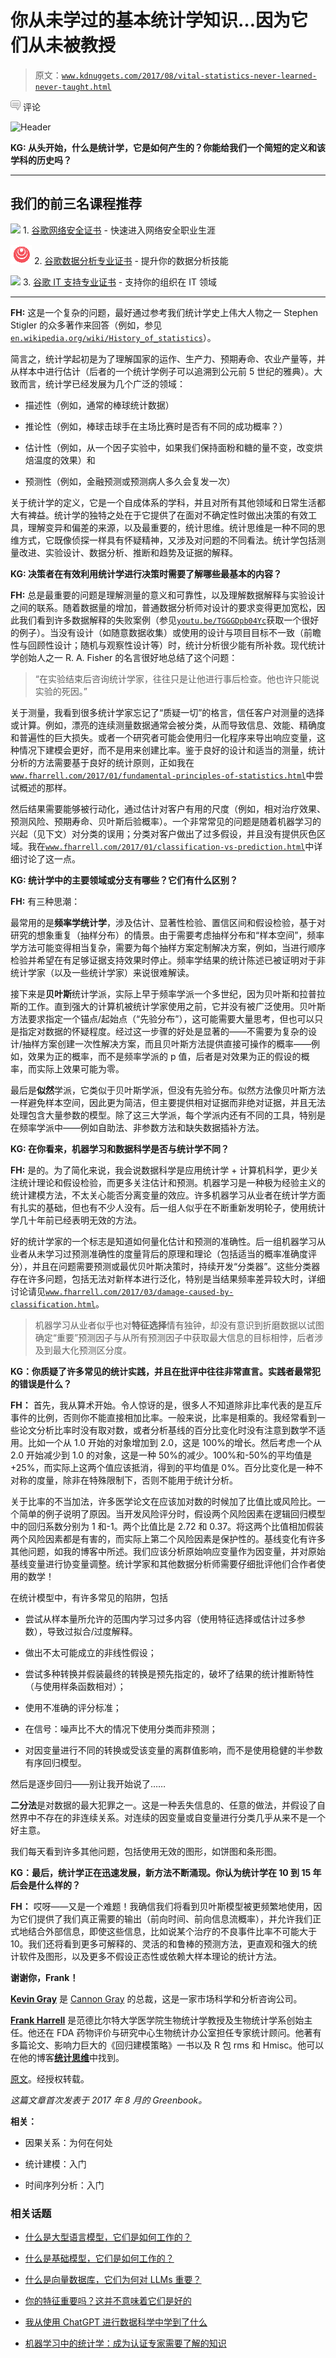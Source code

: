 # 你从未学过的基本统计学知识…因为它们从未被教授

> 原文：[`www.kdnuggets.com/2017/08/vital-statistics-never-learned-never-taught.html`](https://www.kdnuggets.com/2017/08/vital-statistics-never-learned-never-taught.html)

![c](img/3d9c022da2d331bb56691a9617b91b90.png) 评论

![Header](img/85c910744831014464778dcbc6d8c9f3.png)

**KG: 从头开始，什么是统计学，它是如何产生的？你能给我们一个简短的定义和该学科的历史吗？**

* * *

## 我们的前三名课程推荐

![](img/0244c01ba9267c002ef39d4907e0b8fb.png) 1\. [谷歌网络安全证书](https://www.kdnuggets.com/google-cybersecurity) - 快速进入网络安全职业生涯

![](img/e225c49c3c91745821c8c0368bf04711.png) 2\. [谷歌数据分析专业证书](https://www.kdnuggets.com/google-data-analytics) - 提升你的数据分析技能

![](img/0244c01ba9267c002ef39d4907e0b8fb.png) 3\. [谷歌 IT 支持专业证书](https://www.kdnuggets.com/google-itsupport) - 支持你的组织在 IT 领域

* * *

**FH:** 这是一个复杂的问题，最好通过参考我们统计学史上伟大人物之一 Stephen Stigler 的众多著作来回答（例如，参见[`en.wikipedia.org/wiki/History_of_statistics`](https://en.wikipedia.org/wiki/History_of_statistics)）。

简言之，统计学起初是为了理解国家的运作、生产力、预期寿命、农业产量等，并从样本中进行估计（后者的一个统计学例子可以追溯到公元前 5 世纪的雅典）。大致而言，统计学已经发展为几个广泛的领域：

+   描述性（例如，通常的棒球统计数据）

+   推论性（例如，棒球击球手在主场比赛时是否有不同的成功概率？）

+   估计性（例如，从一个因子实验中，如果我们保持面粉和糖的量不变，改变烘焙温度的效果）和

+   预测性（例如，金融预测或预测病人多久会复发一次）

关于统计学的定义，它是一个自成体系的学科，并且对所有其他领域和日常生活都大有裨益。统计学的独特之处在于它提供了在面对不确定性时做出决策的有效工具，理解变异和偏差的来源，以及最重要的，统计思维。统计思维是一种不同的思维方式，它既像侦探一样具有怀疑精神，又涉及对问题的不同看法。统计学包括测量改进、实验设计、数据分析、推断和趋势及证据的解释。

**KG: 决策者在有效利用统计学进行决策时需要了解哪些最基本的内容？**

**FH:** 总是最重要的问题是理解测量的意义和可靠性，以及理解数据解释与实验设计之间的联系。随着数据量的增加，普通数据分析师对设计的要求变得更加宽松，因此我们看到许多数据解释的失败案例（参见[`youtu.be/TGGGDpb04Yc`](https://youtu.be/TGGGDpb04Yc)获取一个很好的例子）。当没有设计（如随意数据收集）或使用的设计与项目目标不一致（前瞻性与回顾性设计；随机与观察性设计等）时，统计分析很少能有所补救。现代统计学创始人之一 R. A. Fisher 的名言很好地总结了这个问题：

> “在实验结束后咨询统计学家，往往只是让他进行事后检查。他也许只能说实验的死因。”

关于测量，我看到很多统计学家忘记了“质疑一切”的格言，信任客户对测量的选择或计算。例如，漂亮的连续测量数据通常会被分类，从而导致信息、效能、精确度和普遍性的巨大损失。或者一个研究者可能会使用归一化程序来导出响应变量，这种情况下建模会更好，而不是用来创建比率。鉴于良好的设计和适当的测量，统计分析的方法需要基于良好的统计原则，正如我在[`www.fharrell.com/2017/01/fundamental-principles-of-statistics.html`](http://www.fharrell.com/2017/01/fundamental-principles-of-statistics.html)中尝试概述的那样。

然后结果需要能够被行动化，通过估计对客户有用的尺度（例如，相对治疗效果、预测风险、预期寿命、贝叶斯后验概率）。一个非常常见的问题是随着机器学习的兴起（见下文）对分类的误用；分类对客户做出了过多假设，并且没有提供灰色区域。我在[`www.fharrell.com/2017/01/classification-vs-prediction.html`](http://www.fharrell.com/2017/01/classification-vs-prediction.html)中详细讨论了这一点。

**KG: 统计学中的主要领域或分支有哪些？它们有什么区别？**

**FH:** 有三种思潮：

最常用的是**频率学统计学**，涉及估计、显著性检验、置信区间和假设检验，基于对研究的想象重复（抽样分布）的情景。由于需要考虑抽样分布和“样本空间”，频率学方法可能变得相当复杂，需要为每个抽样方案定制解决方案，例如，当进行顺序检验并希望在有足够证据支持效果时停止。频率学结果的统计陈述已被证明对于非统计学家（以及一些统计学家）来说很难解读。

接下来是**贝叶斯**统计学派，实际上早于频率学派一个多世纪，因为贝叶斯和拉普拉斯的工作。直到强大的计算机被统计学家使用之前，它并没有被广泛使用。贝叶斯方法要求指定一个锚点/起始点（“先验分布”），这可能需要大量思考，但也可以只是指定对数据的怀疑程度。经过这一步骤的好处是显著的——不需要为复杂的设计/抽样方案创建一次性解决方案，而且贝叶斯方法提供直接可操作的概率——例如，效果为正的概率，而不是频率学派的 p 值，后者是对效果为正的假设的概率，而实际上效果可能为零。

最后是**似然**学派，它类似于贝叶斯学派，但没有先验分布。似然方法像贝叶斯方法一样避免样本空间，因此更为简洁，但主要提供相对证据而非绝对证据，并且无法处理包含大量参数的模型。除了这三大学派，每个学派内还有不同的工具，特别是在频率学派中——例如自助法、非参数方法和缺失数据插补方法。

**KG: 在你看来，机器学习和数据科学是否与统计学不同？**

**FH:** 是的。为了简化来说，我会说数据科学是应用统计学 + 计算机科学，更少关注统计理论和假设检验，而更多关注估计和预测。机器学习是一种极为经验主义的统计建模方法，不太关心能否分离变量的效应。许多机器学习从业者在统计学方面有扎实的基础，但也有不少人没有。后一组人似乎在不断重新发明轮子，使用统计学几十年前已经表明无效的方法。

好的统计学家的一个标志是知道如何量化估计和预测的准确性。后一组机器学习从业者从未学习过预测准确性的度量背后的原理和理论（包括适当的概率准确度评分），并且在问题需要预测或最优贝叶斯决策时，持续开发“分类器”。这些分类器存在许多问题，包括无法对新样本进行泛化，特别是当结果频率差异较大时，详细讨论请见[`www.fharrell.com/2017/03/damage-caused-by-classification.html`](http://www.fharrell.com/2017/03/damage-caused-by-classification.html)。

> 机器学习从业者似乎也对**特征选择**情有独钟，却没有意识到折磨数据以试图确定“重要”预测因子与从所有预测因子中获取最大信息的目标相悖，后者涉及到最大化预测区分度。

**KG：你质疑了许多常见的统计实践，并且在批评中往往非常直言。实践者最常犯的错误是什么？**

**FH：** 首先，我从算术开始。令人惊讶的是，很多人不知道除非比率代表的是互斥事件的比例，否则你不能直接相加比率。一般来说，比率是相乘的。我经常看到一些论文分析比率时没有取对数，或者分析基线的百分比变化时没有注意到数学不适用。比如一个从 1.0 开始的对象增加到 2.0，这是 100%的增长。然后考虑一个从 2.0 开始减少到 1.0 的对象，这是一种 50%的减少。100%和-50%的平均值是+25%，而实际上这两个值应该抵消，得到的平均值是 0%。百分比变化是一种不对称的度量，除非在特殊限制下，否则不能用于统计分析。

关于比率的不当加法，许多医学论文在应该加对数的时候加了比值比或风险比。一个简单的例子说明了原因。当开发风险评分时，假设两个风险因素在逻辑回归模型中的回归系数分别为 1 和-1。两个比值比是 2.72 和 0.37。将这两个比值相加假装两个风险因素都是有害的，而实际上第二个风险因素是保护性的。基线变化有许多其他问题，如我的博客中所述。我们应该分析原始响应变量作为因变量，并对原始基线变量进行协变量调整。统计学家和其他数据分析师需要仔细批评他们合作者使用的数学！

在统计模型中，有许多常见的陷阱，包括

+   尝试从样本量所允许的范围内学习过多内容（使用特征选择或估计过多参数），导致过拟合/过度解释。

+   做出不太可能成立的非线性假设；

+   尝试多种转换并假装最终的转换是预先指定的，破坏了结果的统计推断特性（与使用样条函数相对）；

+   使用不准确的评分标准；

+   在信号：噪声比不大的情况下使用分类而非预测；

+   对因变量进行不同的转换或受该变量的离群值影响，而不是使用稳健的半参数有序回归模型。

然后是逐步回归——别让我开始说了……

**二分法**是对数据的最大犯罪之一。这是一种丢失信息的、任意的做法，并假设了自然界中不存在的非连续关系。对连续的因变量或自变量进行分类几乎从来不是一个好主意。

我们每天看到许多其他问题，包括使用无效的图形，如饼图和条形图。

**KG：最后，统计学正在迅速发展，新方法不断涌现。你认为统计学在 10 到 15 年后会是什么样的？**

**FH：** 哎呀——又是一个难题！我确信我们将看到贝叶斯模型被更频繁地使用，因为它们提供了我们真正需要的输出（前向时间、前向信息流概率），并允许我们正式地结合外部信息，即使这些信息，比如说某个治疗的不良事件比率不可能大于 10。我们还将看到更多可解释的、灵活的和鲁棒的预测方法，更直观和强大的统计软件及图形，以及更多不假设正态性或依赖大样本理论的统计方法。

**谢谢你，Frank！**

**[Kevin Gray](https://www.linkedin.com/in/cannongray)** 是 [Cannon Gray](http://cannongray.com/home) 的总裁，这是一家市场科学和分析咨询公司。

[**Frank Harrell**](http://biostat.mc.vanderbilt.edu/wiki/Main/FrankHarrell) 是范德比尔特大学医学院生物统计学教授及生物统计学系创始主任。他还在 FDA 药物评价与研究中心生物统计办公室担任专家统计顾问。他著有多篇论文、影响力巨大的《回归建模策略》一书以及 R 包 rms 和 Hmisc。他可以在他的博客[**统计思维**](http://www.fharrell.com/)中找到。

[原文](https://www.linkedin.com/pulse/vital-statistics-you-never-learnedbecause-theyre-taught-kevin-gray)。经授权转载。

*这篇文章首次发表于 2017 年 8 月的 Greenbook。*

**相关：**

+   因果关系：为何在何处

+   统计建模：入门

+   时间序列分析：入门

### 相关话题

+   [什么是大型语言模型，它们是如何工作的？](https://www.kdnuggets.com/2023/05/large-language-models-work.html)

+   [什么是基础模型，它们是如何工作的？](https://www.kdnuggets.com/2023/05/foundation-models-work.html)

+   [什么是向量数据库，它们为何对 LLMs 重要？](https://www.kdnuggets.com/2023/06/vector-databases-important-llms.html)

+   [你的特征重要吗？这并不意味着它们是好的](https://www.kdnuggets.com/your-features-are-important-it-doesnt-mean-they-are-good)

+   [我从使用 ChatGPT 进行数据科学中学到了什么](https://www.kdnuggets.com/what-i-learned-from-using-chatgpt-for-data-science)

+   [机器学习中的统计学：成为认证专家需要了解的知识](https://www.kdnuggets.com/2024/03/sas-statistics-machine-learning-need-know-become-certified-expert)
